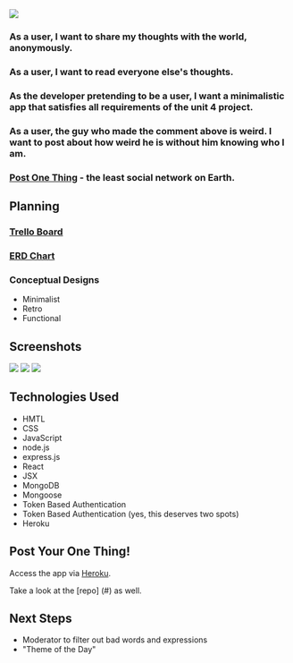 <img src="https://i.imgur.com/15cn8e0.png">

### As a user, I want to share my thoughts with the world, anonymously.

### As a user, I want to read everyone else's thoughts.

### As the developer pretending to be a user, I want a minimalistic app that satisfies all requirements of the unit 4 project.

### As a user, the guy who made the comment above is weird. I want to post about how weird he is without him knowing who I am.

### [Post One Thing](#) - the least social network on Earth.

## Planning
### [Trello Board](#)

### [ERD Chart](#)

### Conceptual Designs
- Minimalist
- Retro
- Functional

## Screenshots

<img src="https://i.imgur.com/ONoxkmq.png">

<img src="https://i.imgur.com/N1tIC9W.png">

<img src="https://i.imgur.com/E0Zt9PW.png">

## Technologies Used
- HMTL
- CSS
- JavaScript
- node.js
- express.js
- React
- JSX
- MongoDB
- Mongoose
- Token Based Authentication
- Token Based Authentication (yes, this deserves two spots)
- Heroku

## Post Your One Thing!

Access the app via [Heroku](#).

Take a look at the [repo] (#) as well.

## Next Steps
- Moderator to filter out bad words and expressions
- "Theme of the Day"
